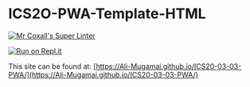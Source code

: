 # ICS2O-PWA-Template-HTML

[![Mr Coxall's Super Linter](https://github.com/Ali-Mugamai/ICS20-03-03-PWA/workflows/Mr%20Coxall's%20Super%20Linter/badge.svg)](https://github.com/Ali-Mugamai/ICS20-03-03-PWA/actions)

[![Run on Repl.it](https://repl.it/badge/github/Ali-Mugamai/ICS20-03-03-PWA)](https://repl.it/github/Ali-Mugamai/ICS20-03-03-PWA)

This site can be found at: [https://Ali-Mugamai.github.io/ICS20-03-03-PWA/](https://Ali-Mugamai.github.io/ICS20-03-03-PWA/)
